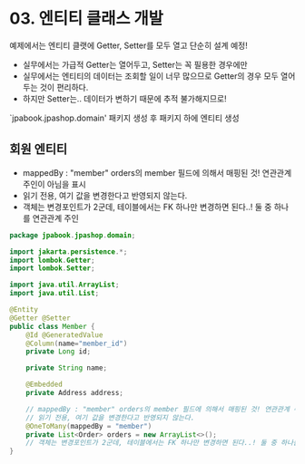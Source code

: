 # 03. 엔티티 클래스 개발
예제에서는 엔티티 클랫에 Getter, Setter를 모두 열고 단순히 설계 예정!
- 실무에서는 가급적 Getter는 열어두고, Setter는 꼭 필용한 경우에만
- 실무에서는 엔티티의 데이터는 조회할 일이 너무 많으므로 Getter의 경우 모두 열어두는 것이 편리하다.
- 하지만 Setter는.. 데이터가 변하기 때문에 추적 불가해지므로!

`jpabook.jpashop.domain' 패키지 생성 후 패키지 하에 엔티티 생성
## 회원 엔티티
- mappedBy : "member" orders의 member 필드에 의해서 매핑된 것! 연관관계 주인이 아님을 표시
- 읽기 전용, 여기 값을 변경한다고 반영되지 않는다.
- 객체는 변경포인트가 2군데, 테이블에서는 FK 하나만 변경하면 된다..! 둘 중 하나를 연관관계 주인
```java
package jpabook.jpashop.domain;

import jakarta.persistence.*;
import lombok.Getter;
import lombok.Setter;

import java.util.ArrayList;
import java.util.List;

@Entity
@Getter @Setter
public class Member {
    @Id @GeneratedValue
    @Column(name="member_id")
    private Long id;

    private String name;

    @Embedded
    private Address address;

    // mappedBy : "member" orders의 member 필드에 의해서 매핑된 것! 연관관계 주인이 아님을 표시
    // 읽기 전용, 여기 값을 변경한다고 반영되지 않는다.
    @OneToMany(mappedBy = "member")
    private List<Order> orders = new ArrayList<>();
    // 객체는 변경포인트가 2군데, 테이블에서는 FK 하나만 변경하면 된다..! 둘 중 하나를 연관관계 주인
}

```